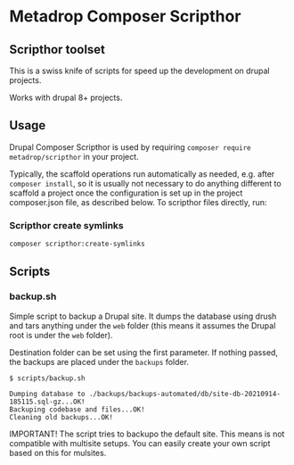 # Metadrop Composer Scripthor

## Scripthor toolset

This is a swiss knife of scripts for speed up the development on drupal projects.

Works with drupal 8+ projects.

## Usage

Drupal Composer Scripthor is used by requiring `composer require metadrop/scripthor`
in your project.

Typically, the scaffold operations run automatically as needed, e.g. after
`composer install`, so it is usually not necessary to do anything different
to scaffold a project once the configuration is set up in the project
composer.json file, as described below. To scripthor files directly, run:

### Scripthor create symlinks

```
composer scripthor:create-symlinks
```


## Scripts

### backup.sh

Simple script to backup a Drupal site. It dumps the database using drush and
tars anything under the `web` folder (this means it assumes the Drupal root is
under the `web` folder).

Destination folder can be set using the first parameter. If nothing passed, the
backups are placed under the `backups` folder.


```
$ scripts/backup.sh

Dumping database to ./backups/backups-automated/db/site-db-20210914-185115.sql-gz...OK!
Backuping codebase and files...OK!
Cleaning old backups...OK!

```

IMPORTANT! The script tries to backupo the default site. This means is not
compatible with multisite setups. You can easily create your own
script based on this for mulsites.






